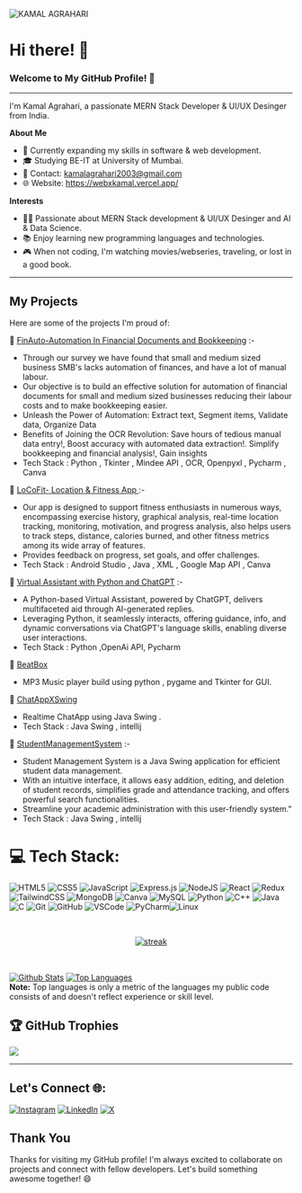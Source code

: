 <p align="left"> <img src="https://komarev.com/ghpvc/?username=kamalagrahari03&label=Profile%20views&color=0e75b6&style=flat" alt="KAMAL AGRAHARI" /> </p>


# Hi there! 👋

### Welcome to My GitHub Profile! 👋
---
I'm Kamal Agrahari, a passionate MERN Stack Developer & UI/UX Desinger from India.

**About Me**
- 🌱 Currently expanding my skills in software & web development.
- 🎓 Studying BE-IT at University of Mumbai.
- 📧 Contact: kamalagrahari2003@gmail.com
- 🌐 Website: https://webxkamal.vercel.app/

**Interests**
- 👩‍💻 Passionate about MERN Stack development & UI/UX Desinger and AI & Data Science.
- 📚 Enjoy learning new programming languages and technologies.
- 🎮 When not coding, I'm watching movies/webseries, traveling, or lost in a good book.

---
## My Projects

Here are some of the projects I'm proud of:

🚀 [FinAuto-Automation In Financial Documents and Bookkeeping](https://github.com/kamalagrahari03/ocr-to-excel) :-
- Through our survey we have found that small and medium sized business SMB's lacks automation of finances, and have a lot of manual labour.
- Our objective is to build an effective solution for automation of financial documents for small and medium sized businesses reducing their labour costs and to make bookkeeping easier.
- Unleash the Power of Automation: Extract text, Segment items, Validate data, Organize Data
- Benefits of Joining the OCR Revolution:
  Save hours of tedious manual data entry!, Boost accuracy with automated data extraction!.
  Simplify bookkeeping and financial analysis!, Gain insights
- Tech Stack : Python , Tkinter , Mindee API , OCR, Openpyxl , Pycharm , Canva

🚀 [LoCoFit- Location & Fitness App ](https://github.com/kamalagrahari03/LoCoFit) :-
- Our app is designed to support fitness enthusiasts in numerous ways, encompassing exercise history,
  graphical analysis, real-time location tracking, monitoring, motivation, and progress analysis,
  also helps users to track steps, distance, calories burned, and other fitness metrics among its wide array of features.
- Provides feedback on progress, set goals, and offer challenges.
- Tech Stack : Android Studio , Java , XML , Google Map API , Canva

🚀 [Virtual Assistant with Python and ChatGPT](https://github.com/kamalagrahari03/Virtual-Assistant-with-Python-and-ChatGPT) :-
-  A Python-based Virtual Assistant, powered by ChatGPT, delivers multifaceted aid through AI-generated replies.
-  Leveraging Python, it seamlessly interacts, offering guidance, info, and dynamic conversations via ChatGPT's language skills, enabling diverse user interactions.
-  Tech Stack : Python ,OpenAi API, Pycharm

🚀 [BeatBox](https://github.com/kamalagrahari03/BeatBoX)
-   MP3 Music player build using python , pygame and Tkinter for GUI.

🚀 [ChatAppXSwing](https://github.com/kamalagrahari03/ChatAppXSwing/tree/main)
- Realtime ChatApp using Java Swing . 
- Tech Stack : Java Swing , intellij 

🚀 [StudentManagementSystem](https://github.com/kamalagrahari03/StudentManagementSystem) :-
-  Student Management System is a Java Swing application for efficient student data management.
-  With an intuitive interface, it allows easy addition, editing, and deletion of student records, simplifies grade and attendance tracking, and offers powerful search functionalities.
-  Streamline your academic administration with this user-friendly system."
-  Tech Stack : Java Swing , intellij 

# 💻 Tech Stack:
![HTML5](https://img.shields.io/badge/html5-%23E34F26.svg?style=for-the-badge&logo=html5&logoColor=white) ![CSS5](https://img.shields.io/badge/CSS5-1572B6?style=for-the-badge&logo=css3&logoColor=white) ![JavaScript](https://img.shields.io/badge/javascript-%23323330.svg?style=for-the-badge&logo=javascript&logoColor=%23F7DF1E) ![Express.js](https://img.shields.io/badge/express.js-%23404d59.svg?style=for-the-badge&logo=express&logoColor=%2361DAFB) ![NodeJS](https://img.shields.io/badge/node.js-6DA55F?style=for-the-badge&logo=node.js&logoColor=white) ![React](https://img.shields.io/badge/react-%2320232a.svg?style=for-the-badge&logo=react&logoColor=%2361DAFB) ![Redux](https://img.shields.io/badge/redux-%23593d88.svg?style=for-the-badge&logo=redux&logoColor=white) ![TailwindCSS](https://img.shields.io/badge/tailwindcss-%2338B2AC.svg?style=for-the-badge&logo=tailwind-css&logoColor=white) ![MongoDB](https://img.shields.io/badge/MongoDB-%234ea94b.svg?style=for-the-badge&logo=mongodb&logoColor=white) ![Canva](https://img.shields.io/badge/Canva-%2300C4CC.svg?style=for-the-badge&logo=Canva&logoColor=white) ![MySQL](https://img.shields.io/badge/MySQL-lightgrey?logo=mysql&style=for-the-badge&logoColor=white&labelColor=blue)
![Python](https://img.shields.io/badge/Python-3776AB?style=for-the-badge&logo=python&logoColor=white)
![C++](https://img.shields.io/badge/C++-00599C?style=for-the-badge&logo=c%2B%2B&logoColor=white)
![Java](https://img.shields.io/badge/Java-007396?style=for-the-badge&logo=java&logoColor=white)
![C](https://img.shields.io/badge/C-00599C?style=for-the-badge&logo=c&logoColor=white) ![Git](https://img.shields.io/badge/Git-F05032?style=for-the-badge&logo=git&logoColor=white)
![GitHub](https://img.shields.io/badge/GitHub-181717?style=for-the-badge&logo=github&logoColor=white)
![VSCode](https://img.shields.io/badge/Visual_Studio-0078d7?style=for-the-badge&logo=visual%20studio&logoColor=white)
![PyCharm](https://img.shields.io/badge/PyCharm-000000?style=for-the-badge&logo=pycharm&logoColor=white)![Linux](https://img.shields.io/badge/Linux-FCC624?style=for-the-badge&logo=linux&logoColor=black)

<br>
<p align="center">
    <a href="https://https://github.com/kamalagrahari03/github-readme-streak-stats">
        <img title="🔥 Get streak stats for your profile at git.io/streak-stats" alt="streak" src="https://github-readme-streak-stats.herokuapp.com/?user=kamalagrahari03&theme=black-ice&hide_border=true&stroke=0000&background=060A0CD0"/>
    </a>
</p>
 
##
   <br/>
<a href="https://github.com/kamalagrahari03/github-readme-stats"><img alt="Github Stats" src="https://github-readme-stats.vercel.app/api?username=kamalagrahari03&show_icons=true&count_private=true&theme=react&hide_border=true&bg_color=0D1117" /></a>
  <a href="https://github.com/kamalagrahari03/github-readme-stats"><img alt="Top Languages" src="https://github-readme-stats.vercel.app/api/top-langs/?username=kamalagrahari03&langs_count=8&count_private=true&layout=compact&theme=react&hide_border=true&bg_color=0D1117" /></a>
  <br/>
  <b>Note:</b> Top languages is only a metric of the languages my public code consists of and doesn't reflect experience or skill level.
<br/>

## 🏆 GitHub Trophies
![](https://github-profile-trophy.vercel.app/?username=kamalagrahari03)


---    
## Let's Connect 🌐:

[![Instagram](https://img.shields.io/badge/Instagram-%23E4405F.svg?logo=Instagram&logoColor=white)](https://instagram.com/agr.__.kamal) 
[![LinkedIn](https://img.shields.io/badge/LinkedIn-%230077B5.svg?logo=linkedin&logoColor=white)](https://linkedin.com/in/kamalagrahari03) 
[![X](https://img.shields.io/badge/X-black.svg?logo=X&logoColor=white)](https://x.com/kamalagrahari03) 

## Thank You

Thanks for visiting my GitHub profile! I'm always excited to collaborate on projects and connect with fellow developers. Let's build something awesome together! 😄


